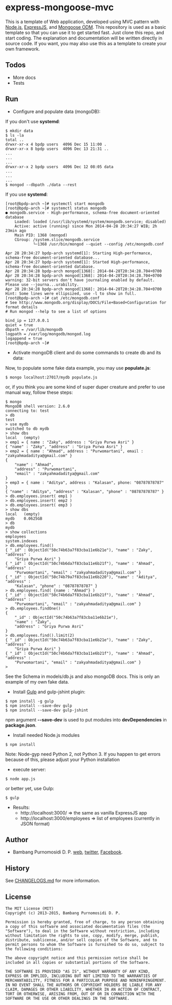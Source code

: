express-mongoose-mvc
====================

This is a template of Web application, developed using MVC pattern with [Node.js](http://nodejs.org), [ExpressJS](http://expressjs.com), and [Mongoose ODM](http://mongoosejs.com). This repository is used as a basic template so that you can use it to get started fast. Just clone this repo, and start coding. The explanation and documentation will be written directly in source code. If you want, you may also use this as a template to create your own framework.

Todos
-----
* More docs 
* Tests

Run
---

* Configure and populate data (mongoDB):

If you don't use **systemd**:

~~~
$ mkdir data
$ ls -la
total ..
drwxr-xr-x 4 bpdp users  4096 Dec 15 11:00 .
drwxr-xr-x 8 bpdp users  4096 Dec 13 21:31 ..
...
...
...
drwxr-xr-x 2 bpdp users  4096 Dec 12 08:05 data
...
...
...
$ mongod --dbpath ./data --rest
~~~

If you use **systemd**:

~~~
[root@bpdp-arch ~]# systemctl start mongodb
[root@bpdp-arch ~]# systemctl status mongodb
● mongodb.service - High-performance, schema-free document-oriented database
	Loaded: loaded (/usr/lib/systemd/system/mongodb.service; disabled)
	Active: active (running) since Mon 2014-04-28 20:34:27 WIB; 2h 23min ago
	Main PID: 1368 (mongod)
	CGroup: /system.slice/mongodb.service
	        └─1368 /usr/bin/mongod --quiet --config /etc/mongodb.conf

Apr 28 20:34:27 bpdp-arch systemd[1]: Starting High-performance, schema-free document-oriented database...
Apr 28 20:34:27 bpdp-arch systemd[1]: Started High-performance, schema-free document-oriented database.
Apr 28 20:34:28 bpdp-arch mongod[1368]: 2014-04-28T20:34:28.704+0700
Apr 28 20:34:28 bpdp-arch mongod[1368]: 2014-04-28T20:34:28.704+0700 warning: 32-bit servers don't have journaling enabled by default. Please use --journa...urability.
Apr 28 20:34:28 bpdp-arch mongod[1368]: 2014-04-28T20:34:28.704+0700
Hint: Some lines were ellipsized, use -l to show in full.
[root@bpdp-arch ~]# cat /etc/mongodb.conf 
# See http://www.mongodb.org/display/DOCS/File+Based+Configuration for format details
# Run mongod --help to see a list of options

bind_ip = 127.0.0.1
quiet = true
dbpath = /var/lib/mongodb
logpath = /var/log/mongodb/mongod.log
logappend = true
[root@bpdp-arch ~]# 
~~~

* Activate mongoDB client and do some commands to create db and its data:

Now, to populate some fake data example, you may use **populate.js**:

~~~
$ mongo localhost:27017/mydb populate.js
~~~

or, if you think you are some kind of super duper creature and prefer to use manual way, follow these steps:

~~~
$ mongo
MongoDB shell version: 2.6.0
connecting to: test
> db
test
> use mydb
switched to db mydb
> show dbs
local	(empty)
> emp1 = { name : "Zaky", address : "Griya Purwa Asri" }
{ "name" : "Zaky", "address" : "Griya Purwa Asri" }
> emp2 = { name : "Ahmad", address : "Purwomartani", email : "zakyahmadaditya@gmail.com" }
{
	"name" : "Ahmad",
	"address" : "Purwomartani",
	"email" : "zakyahmadaditya@gmail.com"
}
> emp3 = { name : "Aditya", address : "Kalasan", phone: "08787878787" }
{ "name" : "Aditya", "address" : "Kalasan", "phone" : "08787878787" }
> db.employees.insert( emp1 )
> db.employees.insert( emp2 )
> db.employees.insert( emp3 )
> show dbs
local	(empty)
mydb	0.0625GB
> db
mydb
> show collections
employees
system.indexes
> db.employees.find()
{ "_id" : ObjectId("50c74b63a7f83cba11e6b21e"), "name" : "Zaky", "address" : 
	"Griya Purwa Asri" }
{ "_id" : ObjectId("50c74b6da7f83cba11e6b21f"), "name" : "Ahmad", "address" : 
	"Purwomartani", "email" : "zakyahmadaditya@gmail.com" }
{ "_id" : ObjectId("50c74b79a7f83cba11e6b220"), "name" : "Aditya", "address" : 
	"Kalasan", "phone" : "08787878787" }
> db.employees.find( {name : "Ahmad"} )
{ "_id" : ObjectId("50c74b6da7f83cba11e6b21f"), "name" : "Ahmad", "address" : 
	"Purwomartani", "email" : "zakyahmadaditya@gmail.com" }
> db.employees.findOne()
{
	"_id" : ObjectId("50c74b63a7f83cba11e6b21e"),
	"name" : "Zaky",
	"address" : "Griya Purwa Asri"
}
> db.employees.find().limit(2)
{ "_id" : ObjectId("50c74b63a7f83cba11e6b21e"), "name" : "Zaky", "address" : 
	"Griya Purwa Asri" }
{ "_id" : ObjectId("50c74b6da7f83cba11e6b21f"), "name" : "Ahmad", "address" : 
	"Purwomartani", "email" : "zakyahmadaditya@gmail.com" }
> 
~~~

See the Schema in models/db.js and also mongoDB docs. This is only an example of my own fake data.

* Install [Gulp](http://gulpjs.com) and gulp-jshint plugin:

~~~
$ npm install -g gulp
$ npm install --save-dev gulp
$ npm install --save-dev gulp-jshint
~~~

npm argument **--save-dev** is used to put modules into **devDependencies** in **package.json**.

* Install needed Node.js modules

~~~
$ npm install
~~~

Note: 
Node-gyp need Python 2, not Python 3. If you happen to get errors
because of this, please adjust your Python installation

* execute server:

~~~
$ node app.js
~~~

or better yet, use Gulp:

~~~
$ gulp
~~~

* Results:
	* http://localhost:3000/ => the same as vanilla ExpressJS app
	* http://localhost:3000/employees => list of employees (currently in JSON
format)

Author
------

* Bambang Purnomosidi D. P. [web](http://bpdp.name), [twitter](http://twitter.com/#!/bpdp), [Facebook](http://www.facebook.com/bambangpdp).

History
-------

See [CHANGELOGS.md](CHANGELOGS.md) for more information.


License
-------

~~~
The MIT License (MIT)
Copyright (c) 2013-2015, Bambang Purnomosidi D. P.

Permission is hereby granted, free of charge, to any person obtaining a copy of this software and associated documentation files (the "Software"), to deal in the Software without restriction, including without limitation the rights to use, copy, modify, merge, publish, distribute, sublicense, and/or sell copies of the Software, and to permit persons to whom the Software is furnished to do so, subject to the following conditions:

The above copyright notice and this permission notice shall be included in all copies or substantial portions of the Software.

THE SOFTWARE IS PROVIDED "AS IS", WITHOUT WARRANTY OF ANY KIND, EXPRESS OR IMPLIED, INCLUDING BUT NOT LIMITED TO THE WARRANTIES OF MERCHANTABILITY, FITNESS FOR A PARTICULAR PURPOSE AND NONINFRINGEMENT. IN NO EVENT SHALL THE AUTHORS OR COPYRIGHT HOLDERS BE LIABLE FOR ANY CLAIM, DAMAGES OR OTHER LIABILITY, WHETHER IN AN ACTION OF CONTRACT, TORT OR OTHERWISE, ARISING FROM, OUT OF OR IN CONNECTION WITH THE SOFTWARE OR THE USE OR OTHER DEALINGS IN THE SOFTWARE.
~~~
